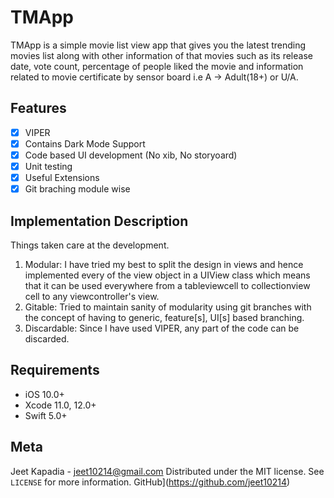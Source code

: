 # TMApp

TMApp is a simple movie list view app that gives you the latest trending movies list along with other information of that movies such as its release date,
vote count, percentage of people liked the movie and information related to movie certificate by sensor board i.e A -> Adult(18+) or U/A.  

## Features

- [x] VIPER
- [x] Contains Dark Mode Support
- [x] Code based UI development (No xib, No storyoard)
- [x] Unit testing
- [x] Useful Extensions
- [x] Git braching module wise

## Implementation Description

Things taken care at the development.

1. Modular: I have tried my best to split the design in views and hence implemented every of the view object in a UIView class which means that it can be used everywhere from a tableviewcell to collectionview cell to any viewcontroller's view.
2. Gitable: Tried to maintain sanity of modularity using git branches with the concept of having to generic, feature[s], UI[s] based branching.
3. Discardable: Since I have used VIPER, any part of the code can be discarded.

## Requirements

- iOS 10.0+
- Xcode 11.0, 12.0+
- Swift 5.0+

## Meta

Jeet Kapadia - jeet10214@gmail.com
Distributed under the MIT license. See ``LICENSE`` for more information.
GitHub](https://github.com/jeet10214)
